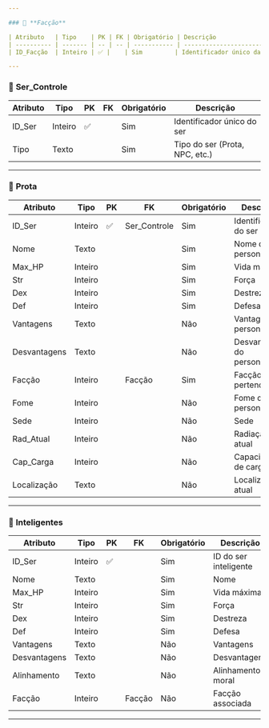 ```yaml
---

### 🧩 **Facção**

| Atributo   | Tipo    | PK | FK | Obrigatório | Descrição                     |
| ---------- | ------- | -- | -- | ----------- | ----------------------------- |
| ID_Facção  | Inteiro | ✅ |    | Sim         | Identificador único da facção |

---
```


### 🧩 **Ser_Controle**

| Atributo | Tipo    | PK | FK | Obrigatório | Descrição                      |
| -------- | ------- | -- | -- | ----------- | ------------------------------ |
| ID_Ser   | Inteiro | ✅ |    | Sim         | Identificador único do ser     |
| Tipo     | Texto   |    |    | Sim         | Tipo do ser (Prota, NPC, etc.) |

---

### 🧩 **Prota**

| Atributo     | Tipo    | PK | FK            | Obrigatório | Descrição                  |
| ------------ | ------- | -- | ------------- | ----------- | -------------------------- |
| ID_Ser       | Inteiro | ✅ | Ser_Controle  | Sim         | Identificador do ser       |
| Nome         | Texto   |    |               | Sim         | Nome do personagem         |
| Max_HP       | Inteiro |    |               | Sim         | Vida máxima                |
| Str          | Inteiro |    |               | Sim         | Força                      |
| Dex          | Inteiro |    |               | Sim         | Destreza                   |
| Def          | Inteiro |    |               | Sim         | Defesa                     |
| Vantagens    | Texto   |    |               | Não         | Vantagens do personagem    |
| Desvantagens | Texto   |    |               | Não         | Desvantagens do personagem |
| Facção       | Inteiro |    | Facção        | Sim         | Facção à qual pertence     |
| Fome         | Inteiro |    |               | Não         | Fome do personagem         |
| Sede         | Inteiro |    |               | Não         | Sede                       |
| Rad_Atual    | Inteiro |    |               | Não         | Radiação atual             |
| Cap_Carga    | Inteiro |    |               | Não         | Capacidade de carga        |
| Localização  | Texto   |    |               | Não         | Localização atual          |

---

### 🧩 **Inteligentes**

| Atributo     | Tipo    | PK | FK     | Obrigatório | Descrição             |
| ------------ | ------- | -- | ------ | ----------- | --------------------- |
| ID_Ser       | Inteiro | ✅ |        | Sim         | ID do ser inteligente |
| Nome         | Texto   |    |        | Sim         | Nome                  |
| Max_HP       | Inteiro |    |        | Sim         | Vida máxima           |
| Str          | Inteiro |    |        | Sim         | Força                 |
| Dex          | Inteiro |    |        | Sim         | Destreza              |
| Def          | Inteiro |    |        | Sim         | Defesa                |
| Vantagens    | Texto   |    |        | Não         | Vantagens             |
| Desvantagens | Texto   |    |        | Não         | Desvantagens          |
| Alinhamento  | Texto   |    |        | Não         | Alinhamento moral     |
| Facção       | Inteiro |    | Facção | Não         | Facção associada      |

---
